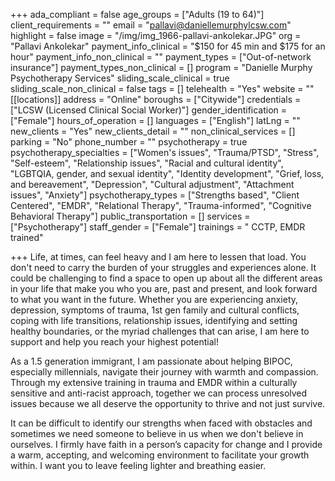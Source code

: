 +++
ada_compliant = false
age_groups = ["Adults (19 to 64)"]
client_requirements = ""
email = "pallavi@daniellemurphylcsw.com"
highlight = false
image = "/img/img_1966-pallavi-ankolekar.JPG"
org = "Pallavi Ankolekar"
payment_info_clinical = "$150 for 45 min and $175 for an hour"
payment_info_non_clinical = ""
payment_types = ["Out-of-network insurance"]
payment_types_non_clinical = []
program = "Danielle Murphy Psychotherapy Services"
sliding_scale_clinical = true
sliding_scale_non_clinical = false
tags = []
telehealth = "Yes"
website = ""
[[locations]]
address = "Online"
boroughs = ["Citywide"]
credentials = ["LCSW (Licensed Clinical Social Worker)"]
gender_identification = ["Female"]
hours_of_operation = []
languages = ["English"]
latLng = ""
new_clients = "Yes"
new_clients_detail = ""
non_clinical_services = []
parking = "No"
phone_number = ""
psychotherapy = true
psychotherapy_specialties = ["Women's issues", "Trauma/PTSD", "Stress", "Self-esteem", "Relationship issues", "Racial and cultural identity", "LGBTQIA, gender, and sexual identity", "Identity development", "Grief, loss, and bereavement", "Depression", "Cultural adjustment", "Attachment issues", "Anxiety"]
psychotherapy_types = ["Strengths based", "Client Centered", "EMDR", "Relational Therapy", "Trauma-informed", "Cognitive Behavioral Therapy"]
public_transportation = []
services = ["Psychotherapy"]
staff_gender = ["Female"]
trainings = " CCTP, EMDR trained"

+++
Life, at times, can feel heavy and I am here to lessen that load. You don't need to carry the burden of your struggles and experiences alone. It could be challenging to find a space to open up about all the different areas in your life that make you who you are, past and present, and look forward to what you want in the future. Whether you are experiencing anxiety, depression, symptoms of trauma, 1st gen family and cultural conflicts, coping with life transitions, relationship issues, identifying and setting healthy boundaries, or the myriad challenges that can arise, I am here to support and help you reach your highest potential! 

As a 1.5 generation immigrant, I am passionate about helping BIPOC, especially millennials, navigate their journey with warmth and compassion. Through my extensive training in trauma and EMDR within a culturally sensitive and anti-racist approach, together we can process unresolved issues because we all deserve the opportunity to thrive and not just survive. 

It can be difficult to identify our strengths when faced with obstacles and sometimes we need someone to believe in us when we don't believe in ourselves. I firmly have faith in a person’s capacity for change and I provide a warm, accepting, and welcoming environment to facilitate your growth within. I want you to leave feeling lighter and breathing easier.